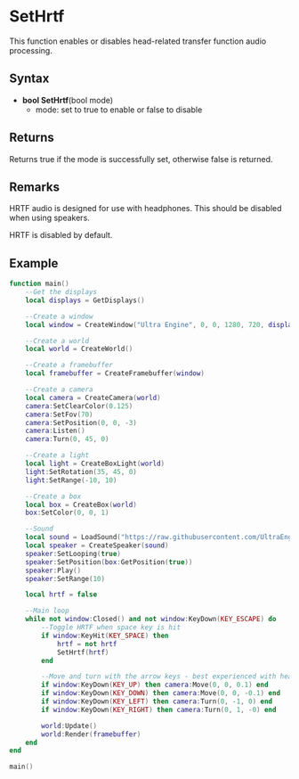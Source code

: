 # SetHrtf

This function enables or disables head-related transfer function audio processing.

## Syntax

- **bool SetHrtf**(bool mode)
  - mode: set to true to enable or false to disable

## Returns

Returns true if the mode is successfully set, otherwise false is returned.

## Remarks

HRTF audio is designed for use with headphones. This should be disabled when using speakers.

HRTF is disabled by default.

## Example

```lua
function main()
    --Get the displays
    local displays = GetDisplays()

    --Create a window
    local window = CreateWindow("Ultra Engine", 0, 0, 1280, 720, displays[1], WINDOW_CENTER + WINDOW_TITLEBAR)

    --Create a world
    local world = CreateWorld()

    --Create a framebuffer
    local framebuffer = CreateFramebuffer(window)

    --Create a camera
    local camera = CreateCamera(world)
    camera:SetClearColor(0.125)
    camera:SetFov(70)
    camera:SetPosition(0, 0, -3)
    camera:Listen()
    camera:Turn(0, 45, 0)

    --Create a light
    local light = CreateBoxLight(world)
    light:SetRotation(35, 45, 0)
    light:SetRange(-10, 10)

    --Create a box
    local box = CreateBox(world)
    box:SetColor(0, 0, 1)

    --Sound
    local sound = LoadSound("https://raw.githubusercontent.com/UltraEngine/Documentation/master/Assets/Sound/notification.wav")
    local speaker = CreateSpeaker(sound)
    speaker:SetLooping(true)
    speaker:SetPosition(box:GetPosition(true))
    speaker:Play()
    speaker:SetRange(10)

    local hrtf = false

    --Main loop
    while not window:Closed() and not window:KeyDown(KEY_ESCAPE) do
        --Toggle HRTF when space key is hit
        if window:KeyHit(KEY_SPACE) then
            hrtf = not hrtf
            SetHrtf(hrtf)
        end

        --Move and turn with the arrow keys - best experienced with headphones
        if window:KeyDown(KEY_UP) then camera:Move(0, 0, 0.1) end
        if window:KeyDown(KEY_DOWN) then camera:Move(0, 0, -0.1) end
        if window:KeyDown(KEY_LEFT) then camera:Turn(0, -1, 0) end
        if window:KeyDown(KEY_RIGHT) then camera:Turn(0, 1, -0) end

        world:Update()
        world:Render(framebuffer)
    end
end

main()
```